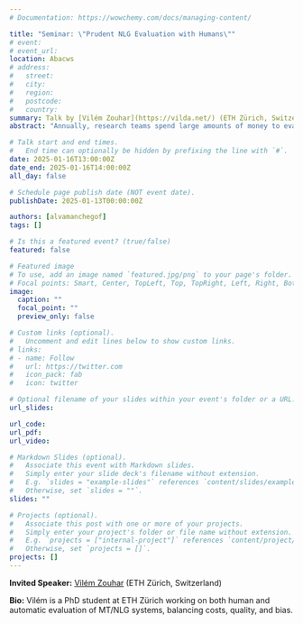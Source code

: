 ```yaml
---
# Documentation: https://wowchemy.com/docs/managing-content/

title: "Seminar: \"Prudent NLG Evaluation with Humans\""
# event:
# event_url:
location: Abacws
# address:
#   street:
#   city:
#   region:
#   postcode:
#   country:
summary: Talk by [Vilém Zouhar](https://vilda.net/) (ETH Zürich, Switzerland)
abstract: "Annually, research teams spend large amounts of money to evaluate the quality of NLG systems (WMT for machine translation, inter alia). We'll first look at how to speed up and improve the quality of the annotators' work by pre-filling annotations with automatic quality estimation ([ESA](https://aclanthology.org/2024.wmt-1.131/), [ESAᴬᴵ](https://arxiv.org/abs/2406.12419)). In the second part, we'll take the automatization a step further and try to determine which segments do not need to be evaluated at all. For this, we make use of methods from psychometrics for efficient yet informative testset construction for human students. In our case, the students to be tested are NLG systems."

# Talk start and end times.
#   End time can optionally be hidden by prefixing the line with `#`.
date: 2025-01-16T13:00:00Z
date_end: 2025-01-16T14:00:00Z
all_day: false

# Schedule page publish date (NOT event date).
publishDate: 2025-01-13T00:00:00Z

authors: [alvamanchegof]
tags: []

# Is this a featured event? (true/false)
featured: false

# Featured image
# To use, add an image named `featured.jpg/png` to your page's folder. 
# Focal points: Smart, Center, TopLeft, Top, TopRight, Left, Right, BottomLeft, Bottom, BottomRight.
image:
  caption: ""
  focal_point: ""
  preview_only: false

# Custom links (optional).
#   Uncomment and edit lines below to show custom links.
# links:
# - name: Follow
#   url: https://twitter.com
#   icon_pack: fab
#   icon: twitter

# Optional filename of your slides within your event's folder or a URL.
url_slides:

url_code:
url_pdf:
url_video:

# Markdown Slides (optional).
#   Associate this event with Markdown slides.
#   Simply enter your slide deck's filename without extension.
#   E.g. `slides = "example-slides"` references `content/slides/example-slides.md`.
#   Otherwise, set `slides = ""`.
slides: ""

# Projects (optional).
#   Associate this post with one or more of your projects.
#   Simply enter your project's folder or file name without extension.
#   E.g. `projects = ["internal-project"]` references `content/project/deep-learning/index.md`.
#   Otherwise, set `projects = []`.
projects: []
---
```


**Invited Speaker:** [Vilém Zouhar](https://vilda.net/) (ETH Zürich, Switzerland)

**Bio:**
Vilém is a PhD student at ETH Zürich working on both human and automatic evaluation of MT/NLG systems, balancing costs, quality, and bias.
